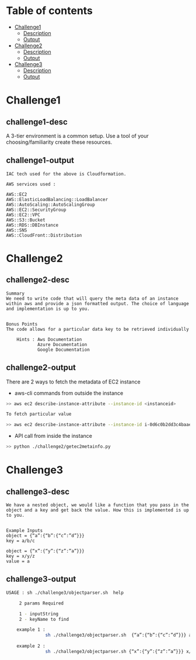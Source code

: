 Table of contents
=================

<!--ts-->
   * [Challenge1](#challenge1)
      * [Description](#challenge1-desc)
      * [Output](#challenge1-output)   
   * [Challenge2](#challenge2)
      * [Description](#challenge2-desc)
      * [Output](#challenge2-output)   
   * [Challenge3](#challenge3)
      * [Description](#challenge3-desc)
      * [Output](#challenge3-output)   
<!--te-->

Challenge1
=====  

challenge1-desc
----- 

A 3-tier environment is a common setup. Use a tool of your choosing/familiarity create these resources. 

challenge1-output
----- 

    IAC tech used for the above is Cloudformation.

    AWS services used :

    AWS::EC2
    AWS::ElasticLoadBalancing::LoadBalancer
    AWS::AutoScaling::AutoScalingGroup
    AWS::EC2::SecurityGroup
    AWS::EC2::VPC
    AWS::S3::Bucket
    AWS::RDS::DBInstance
    AWS::SNS
    AWS::CloudFront::Distribution
 
Challenge2
=====  

challenge2-desc
----- 

    Summary
    We need to write code that will query the meta data of an instance within aws and provide a json formatted output. The choice of language and implementation is up to you.

 
    Bonus Points
    The code allows for a particular data key to be retrieved individually

        Hints : Aws Documentation
                Azure Documentation
                Google Documentation

challenge2-output
----- 
There are 2 ways to fetch the metadata of EC2 instance 
 - aws-cli commands from outside the instance

```bash
>> aws ec2 describe-instance-attribute --instance-id <instanceid>

To fetch particular value 

>> aws ec2 describe-instance-attribute --instance-id i-0d6c0b2dd3c4baae7 | jq .InstanceType.Value
```

- API call from inside the instance

```bash
>> python ./challenge2/getec2metainfo.py
```
    

Challenge3
=====  

challenge3-desc
----- 
    We have a nested object, we would like a function that you pass in the object and a key and get back the value. How this is implemented is up to you.

 
    Example Inputs
    object = {“a”:{“b”:{“c”:”d”}}}
    key = a/b/c
 
    object = {“x”:{“y”:{“z”:”a”}}}
    key = x/y/z
    value = a

challenge3-output
----- 

```bash
USAGE : sh ./challenge3/objectparser.sh  help

     2 params Required  

     1 - inputString 
     2 - keyName to find 

    example 1 : 
               sh ./challenge3/objectparser.sh  {“a”:{“b”:{“c”:”d”}}} a/b/c >> Output : d  
    
    example 2 : 
               sh ./challenge3/objectparser.sh {“x”:{“y”:{“z”:”a”}}} x/y/z  >> Output : a  
 
```
    
